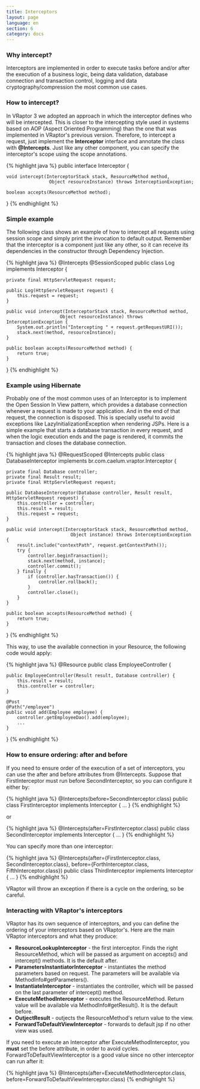 ```yaml
---
title: Interceptors
layout: page
language: en
section: 6
category: docs
---
```


<h3>Why intercept?</h3>

Interceptors are implemented in order to execute tasks before and/or after the execution of a business logic, being data validation, database connection and transaction control, logging and data cryptography/compression the most common use cases.

<h3>How to intercept?</h3>

In VRaptor 3 we adopted an approach in which the interceptor defines who will be intercepted. This is closer to the intercepting style used in systems based on AOP (Aspect Oriented Programming) than the one that was implemented in VRaptor's previous version.
Therefore, to intercept a request, just implement the <strong>Interceptor</strong> interface and annotate the class with <strong>@Intercepts</strong>.
Just like any other component, you can specify the interceptor's scope using the scope annotations.

{% highlight java %}
public interface Interceptor {

    void intercept(InterceptorStack stack, ResourceMethod method, 
                    Object resourceInstance) throws InterceptionException;

    boolean accepts(ResourceMethod method);

}
{% endhighlight %}

<h3>Simple example</h3>

The following class shows an example of how to intercept all requests using session scope and simply print the invocation to default output.
Remember that the interceptor is a component just like any other, so it can receive its dependencies in the constructor through Dependency Injection.

{% highlight java %}
@Intercepts
@SessionScoped
public class Log implements Interceptor {

    private final HttpServletRequest request;

    public Log(HttpServletRequest request) {
        this.request = request;
    }

    public void intercept(InterceptorStack stack, ResourceMethod method, 
                        Object resourceInstance) throws InterceptionException {
        System.out.println("Intercepting " + request.getRequestURI());
        stack.next(method, resourceInstance);
    }

    public boolean accepts(ResourceMethod method) {
        return true;
    }

}
{% endhighlight %}

<h3>Example using Hibernate</h3>

Probably one of the most common uses of an Interceptor is to implement the Open Session In View pattern, which provides a database connection whenever a request is made to your application. And in the end of that request, the connection is disposed. This is specially useful to avoid exceptions like LazyInitializationException when rendering JSPs.
Here is a simple example that starts a database transaction in every request, and when the logic execution ends and the page is rendered, it commits the transaction and closes the database connection.

{% highlight java %}
@RequestScoped
@Intercepts
public class DatabaseInterceptor implements br.com.caelum.vraptor.Interceptor {

    private final Database controller;
    private final Result result;
    private final HttpServletRequest request;

    public DatabaseInterceptor(Database controller, Result result, HttpServletRequest request) {
        this.controller = controller;
        this.result = result;
        this.request = request;
    }

    public void intercept(InterceptorStack stack, ResourceMethod method, 
                            Object instance) throws InterceptionException {
        result.include("contextPath", request.getContextPath());
        try {
            controller.beginTransaction();
            stack.next(method, instance);
            controller.commit();
        } finally {
            if (controller.hasTransaction()) {
                controller.rollback();
            }
            controller.close();
        }
    }

    public boolean accepts(ResourceMethod method) {
        return true;
    }

}
{% endhighlight %}

This way, to use the available connection in your Resource, the following code would apply:

{% highlight java %}
@Resource
public class EmployeeController {
    
    public EmployeeController(Result result, Database controller) {
        this.result = result;
        this.controller = controller;
    }
    
    @Post
    @Path("/employee")
    public void add(Employee employee) {
        controller.getEmployeeDao().add(employee);
        ...
    }
}
{% endhighlight %}

<h3>How to ensure ordering: after and before</h3>

If you need to ensure order of the execution of a set of interceptors, you can use the after and before attributes from @Intercepts. Suppose that FirstInterceptor must run before SecondInterceptor, so you can configure it either by:

{% highlight java %}
@Intercepts(before=SecondInterceptor.class)
public class FirstInterceptor implements Interceptor {
    ...
}
{% endhighlight %}

or

{% highlight java %}
@Intercepts(after=FirstInterceptor.class)
public class SecondInterceptor implements Interceptor {
    ...
}
{% endhighlight %}

You can specify more than one interceptor:

{% highlight java %}
@Intercepts(after={FirstInterceptor.class, SecondInterceptor.class}, 
            before={ForthInterceptor.class, FifthInterceptor.class})
public class ThirdInterceptor implements Interceptor {
    ...
}
{% endhighlight %}

VRaptor will throw an exception if there is a cycle on the ordering, so be careful.

<h3>Interacting with VRaptor's interceptors</h3>

VRaptor has its own sequence of interceptors, and you can define the ordering of your interceptors based on VRaptor's.
Here are the main VRaptor interceptors and what they produce:

<ul>
<li><strong>ResourceLookupInterceptor</strong> - the first interceptor. Finds the right ResourceMethod, which will be passed as argument on accepts() and intercept() methods. It is the default after.</li>

<li><strong>ParametersInstantiatorInterceptor</strong> - instantiates the method parameters based on request. The parameters will be available via MethodInfo#getParameters().</li>

<li><strong>InstantiateInterceptor</strong> - instantiates the controller, which will be passed on the last parameter of intercept() method.</li>

<li><strong>ExecuteMethodInterceptor</strong> - executes the ResourceMethod. Return value will be available via MethodInfo#getResult(). It is the default before.</li>

<li><strong>OutjectResult</strong> - outjects the ResourceMethod's return value to the view.</li>

<li><strong>ForwardToDefaultViewInterceptor</strong> - forwards to default jsp if no other view was used.</li>
</ul>

If you need to execute an Interceptor after ExecuteMethodInterceptor, you <strong>must</strong> set the before attribute, in order to avoid cycles. ForwardToDefaultViewInterceptor is a good value since no other interceptor can run after it:

{% highlight java %}
@Intercepts(after=ExecuteMethodInterceptor.class, 
            before=ForwardToDefaultViewInterceptor.class)
{% endhighlight %}
